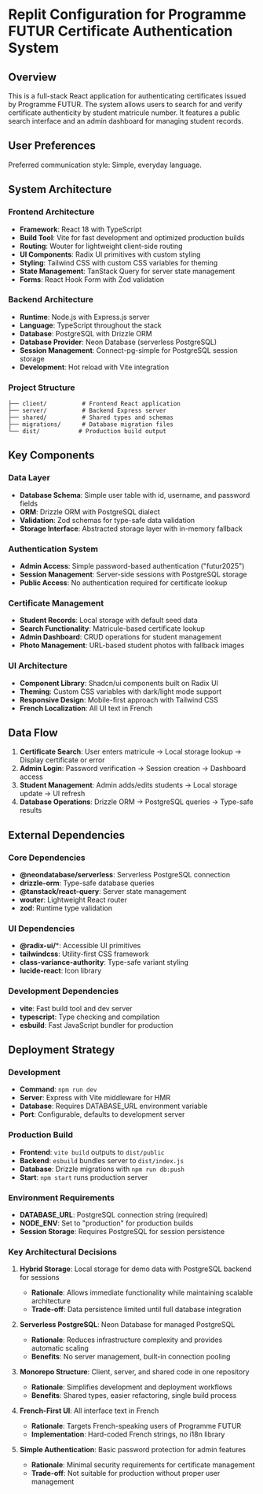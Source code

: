 # Replit Configuration for Programme FUTUR Certificate Authentication System

## Overview

This is a full-stack React application for authenticating certificates issued by Programme FUTUR. The system allows users to search for and verify certificate authenticity by student matricule number. It features a public search interface and an admin dashboard for managing student records.

## User Preferences

Preferred communication style: Simple, everyday language.

## System Architecture

### Frontend Architecture
- **Framework**: React 18 with TypeScript
- **Build Tool**: Vite for fast development and optimized production builds
- **Routing**: Wouter for lightweight client-side routing
- **UI Components**: Radix UI primitives with custom styling
- **Styling**: Tailwind CSS with custom CSS variables for theming
- **State Management**: TanStack Query for server state management
- **Forms**: React Hook Form with Zod validation

### Backend Architecture
- **Runtime**: Node.js with Express.js server
- **Language**: TypeScript throughout the stack
- **Database**: PostgreSQL with Drizzle ORM
- **Database Provider**: Neon Database (serverless PostgreSQL)
- **Session Management**: Connect-pg-simple for PostgreSQL session storage
- **Development**: Hot reload with Vite integration

### Project Structure
```
├── client/          # Frontend React application
├── server/          # Backend Express server
├── shared/          # Shared types and schemas
├── migrations/      # Database migration files
└── dist/           # Production build output
```

## Key Components

### Data Layer
- **Database Schema**: Simple user table with id, username, and password fields
- **ORM**: Drizzle ORM with PostgreSQL dialect
- **Validation**: Zod schemas for type-safe data validation
- **Storage Interface**: Abstracted storage layer with in-memory fallback

### Authentication System
- **Admin Access**: Simple password-based authentication ("futur2025")
- **Session Management**: Server-side sessions with PostgreSQL storage
- **Public Access**: No authentication required for certificate lookup

### Certificate Management
- **Student Records**: Local storage with default seed data
- **Search Functionality**: Matricule-based certificate lookup
- **Admin Dashboard**: CRUD operations for student management
- **Photo Management**: URL-based student photos with fallback images

### UI Architecture
- **Component Library**: Shadcn/ui components built on Radix UI
- **Theming**: Custom CSS variables with dark/light mode support
- **Responsive Design**: Mobile-first approach with Tailwind CSS
- **French Localization**: All UI text in French

## Data Flow

1. **Certificate Search**: User enters matricule → Local storage lookup → Display certificate or error
2. **Admin Login**: Password verification → Session creation → Dashboard access
3. **Student Management**: Admin adds/edits students → Local storage update → UI refresh
4. **Database Operations**: Drizzle ORM → PostgreSQL queries → Type-safe results

## External Dependencies

### Core Dependencies
- **@neondatabase/serverless**: Serverless PostgreSQL connection
- **drizzle-orm**: Type-safe database queries
- **@tanstack/react-query**: Server state management
- **wouter**: Lightweight React router
- **zod**: Runtime type validation

### UI Dependencies
- **@radix-ui/***: Accessible UI primitives
- **tailwindcss**: Utility-first CSS framework
- **class-variance-authority**: Type-safe variant styling
- **lucide-react**: Icon library

### Development Dependencies
- **vite**: Fast build tool and dev server
- **typescript**: Type checking and compilation
- **esbuild**: Fast JavaScript bundler for production

## Deployment Strategy

### Development
- **Command**: `npm run dev`
- **Server**: Express with Vite middleware for HMR
- **Database**: Requires DATABASE_URL environment variable
- **Port**: Configurable, defaults to development server

### Production Build
- **Frontend**: `vite build` outputs to `dist/public`
- **Backend**: `esbuild` bundles server to `dist/index.js`
- **Database**: Drizzle migrations with `npm run db:push`
- **Start**: `npm start` runs production server

### Environment Requirements
- **DATABASE_URL**: PostgreSQL connection string (required)
- **NODE_ENV**: Set to "production" for production builds
- **Session Storage**: Requires PostgreSQL for session persistence

### Key Architectural Decisions

1. **Hybrid Storage**: Local storage for demo data with PostgreSQL backend for sessions
   - **Rationale**: Allows immediate functionality while maintaining scalable architecture
   - **Trade-off**: Data persistence limited until full database integration

2. **Serverless PostgreSQL**: Neon Database for managed PostgreSQL
   - **Rationale**: Reduces infrastructure complexity and provides automatic scaling
   - **Benefits**: No server management, built-in connection pooling

3. **Monorepo Structure**: Client, server, and shared code in one repository
   - **Rationale**: Simplifies development and deployment workflows
   - **Benefits**: Shared types, easier refactoring, single build process

4. **French-First UI**: All interface text in French
   - **Rationale**: Targets French-speaking users of Programme FUTUR
   - **Implementation**: Hard-coded French strings, no i18n library

5. **Simple Authentication**: Basic password protection for admin features
   - **Rationale**: Minimal security requirements for certificate management
   - **Trade-off**: Not suitable for production without proper user management